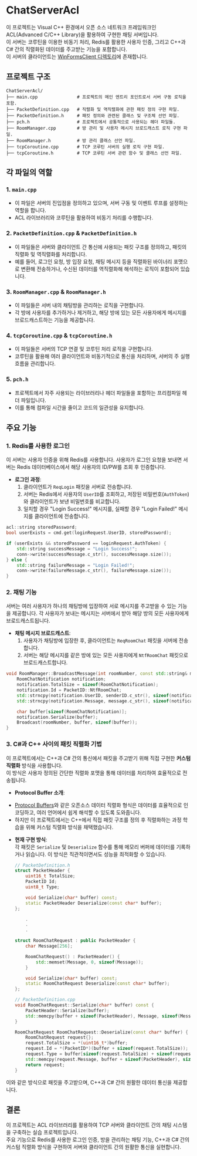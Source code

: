 # ChatServerAcl

이 프로젝트는 Visual C++ 환경에서 오픈 소스 네트워크 프레임워크인 ACL(Advanced C/C++ Library)을 활용하여 구현한 채팅 서버입니다. <br>
이 서버는 코루틴을 이용한 비동기 처리, Redis를 활용한 사용자 인증, 그리고 C++과 C# 간의 직렬화된 데이터를 주고받는 기능을 포함합니다.
<br>
이 서버의 클라이언트는 [WinFormsClient 디렉토리](../WinFormsClient)에 존재합니다.

## 프로젝트 구조

```
ChatServerAcl/
├── main.cpp               # 프로젝트의 메인 엔트리 포인트로서 서버 구동 로직을 포함.
├── PacketDefinition.cpp   # 직렬화 및 역직렬화에 관한 패킷 정의 구현 파일.
├── PacketDefinition.h     # 패킷 정의와 관련된 클래스 및 구조체 선언 파일.
├── pch.h                  # 프로젝트에서 공통적으로 사용되는 헤더 파일들.
├── RoomManager.cpp        # 방 관리 및 사용자 메시지 브로드캐스트 로직 구현 파일.
├── RoomManager.h          # 방 관리 클래스 선언 파일.
├── tcpCoroutine.cpp       # TCP 코루틴 서버의 실행 로직 구현 파일.
├── tcpCoroutine.h         # TCP 코루틴 서버 관련 함수 및 클래스 선언 파일.
```

## 각 파일의 역할

### 1. `main.cpp`
- 이 파일은 서버의 진입점을 정의하고 있으며, 서버 구동 및 이벤트 루프를 설정하는 역할을 합니다.
- ACL 라이브러리와 코루틴을 활용하여 비동기 처리를 수행합니다.

### 2. `PacketDefinition.cpp` & `PacketDefinition.h`
- 이 파일들은 서버와 클라이언트 간 통신에 사용되는 패킷 구조를 정의하고, 패킷의 직렬화 및 역직렬화를 처리합니다. 
- 예를 들어, 로그인 요청, 방 입장 요청, 채팅 메시지 등을 직렬화된 바이너리 포맷으로 변환해 전송하거나, 수신된 데이터를 역직렬화해 해석하는 로직이 포함되어 있습니다.

### 3. `RoomManager.cpp` & `RoomManager.h`
- 이 파일들은 서버 내의 채팅방을 관리하는 로직을 구현합니다.
- 각 방에 사용자를 추가하거나 제거하고, 해당 방에 있는 모든 사용자에게 메시지를 브로드캐스트하는 기능을 제공합니다.

### 4. `tcpCoroutine.cpp` & `tcpCoroutine.h`
- 이 파일들은 서버의 TCP 연결 및 코루틴 처리 로직을 구현합니다.
- 코루틴을 활용해 여러 클라이언트와 비동기적으로 통신을 처리하며, 서버의 주 실행 흐름을 관리합니다.

### 5. `pch.h`
- 프로젝트에서 자주 사용되는 라이브러리나 헤더 파일들을 포함하는 프리컴파일 헤더 파일입니다.
- 이를 통해 컴파일 시간을 줄이고 코드의 일관성을 유지합니다.


## 주요 기능

### 1. Redis를 사용한 로그인
이 서버는 사용자 인증을 위해 Redis를 사용합니다. 사용자가 로그인 요청을 보내면 서버는 Redis 데이터베이스에서 해당 사용자의 ID/PW를 조회 후 인증합니다.

- **로그인 과정**:  
  1. 클라이언트가 `ReqLogin` 패킷을 서버로 전송합니다.  
  2. 서버는 Redis에서 사용자의 `UserID`를 조회하고, 저장된 비밀번호(`AuthToken`)와 클라이언트가 보낸 비밀번호를 비교합니다.  
  3. 일치할 경우 "Login Success!" 메시지를, 실패할 경우 "Login Failed!" 메시지를 클라이언트에 전송합니다.

```cpp
acl::string storedPassword;
bool userExists = cmd.get(loginRequest.UserID, storedPassword);

if (userExists && storedPassword == loginRequest.AuthToken) {
    std::string successMessage = "Login Success!";
    conn->write(successMessage.c_str(), successMessage.size());
} else {
    std::string failureMessage = "Login Failed!";
    conn->write(failureMessage.c_str(), failureMessage.size());
}
```

### 2. 채팅 기능
서버는 여러 사용자가 하나의 채팅방에 입장하여 서로 메시지를 주고받을 수 있는 기능을 제공합니다. 각 사용자가 보내는 메시지는 서버에서 받아 해당 방의 모든 사용자에게 브로드캐스트됩니다.

- **채팅 메시지 브로드캐스트**:  
  1. 사용자가 채팅방에 입장한 후, 클라이언트는 `ReqRoomChat` 패킷을 서버에 전송합니다.  
  2. 서버는 해당 메시지를 같은 방에 있는 모든 사용자에게 `NtfRoomChat` 패킷으로 브로드캐스트합니다. 
  
```cpp
void RoomManager::BroadcastMessage(int roomNumber, const std::string& message, const std::string& senderID) {
    RoomChatNotification notification;
    notification.TotalSize = sizeof(RoomChatNotification);
    notification.Id = PacketID::NtfRoomChat;
    std::strncpy(notification.UserID, senderID.c_str(), sizeof(notification.UserID) - 1);
    std::strncpy(notification.Message, message.c_str(), sizeof(notification.Message) - 1);

    char buffer[sizeof(RoomChatNotification)];
    notification.Serialize(buffer);
    Broadcast(roomNumber, buffer, sizeof(buffer));
}
```

### 3. C#과 C++ 사이의 패킷 직렬화 기법

이 프로젝트에서는 C++과 C# 간의 통신에서 패킷을 주고받기 위해 직접 구현한 **커스텀 직렬화** 방식을 사용합니다. <br>
이 방식은 사용자 정의된 간단한 직렬화 포맷을 통해 데이터를 처리하여 효율적으로 전송됩니다.

- **Protocol Buffer 소개**:  
 * [Protocol Buffers](https://protobuf.dev/)와 같은 오픈소스 데이터 직렬화 형식은 데이터를 효율적으로 인코딩하고, 여러 언어에서 쉽게 해석할 수 있도록 도와줍니다.
 * 하지만 이 프로젝트에서는 C++에서 직접 패킷 구조를 정의 후 직렬화하는 과정 학습을 위해 커스텀 직렬화 방식을 채택했습니다.

- **현재 구현 방식**:  
  각 패킷은 `Serialize` 및 `Deserialize` 함수를 통해 메모리 버퍼에 데이터를 기록하거나 읽습니다. 이 방식은 직관적이면서도 성능을 최적화할 수 있습니다.

  ```cpp
  // PacketDefinition.h
  struct PacketHeader {
      uint16_t TotalSize;
      PacketID Id;
      uint8_t Type;
  
      void Serialize(char* buffer) const;
      static PacketHeader Deserialize(const char* buffer);
  };
  
      .
      .
      .
  
  struct RoomChatRequest : public PacketHeader {
      char Message[256];
  
      RoomChatRequest() : PacketHeader() {
          std::memset(Message, 0, sizeof(Message));
      }
  
      void Serialize(char* buffer) const;
      static RoomChatRequest Deserialize(const char* buffer);
  };
  
  ```
  
  
  ```cpp
  // PacketDefinition.cpp
  void RoomChatRequest::Serialize(char* buffer) const {
      PacketHeader::Serialize(buffer);
      std::memcpy(buffer + sizeof(PacketHeader), Message, sizeof(Message));
  }
  
  RoomChatRequest RoomChatRequest::Deserialize(const char* buffer) {
      RoomChatRequest request{};
      request.TotalSize = *(uint16_t*)buffer;
      request.Id = *(PacketID*)(buffer + sizeof(request.TotalSize));
      request.Type = buffer[sizeof(request.TotalSize) + sizeof(request.Id)];
      std::memcpy(request.Message, buffer + sizeof(PacketHeader), sizeof(request.Message));
      return request;
  }
  ```

이와 같은 방식으로 패킷을 주고받으며, C++과 C# 간의 원활한 데이터 통신을 제공합니다.

## 결론
이 프로젝트는 ACL 라이브러리를 활용하여 TCP 서버와 클라이언트 간의 채팅 시스템을 구축하는 실습 프로젝트입니다. <br>
주요 기능으로 Redis를 사용한 로그인 인증, 방을 관리하는 채팅 기능, C++과 C# 간의 커스텀 직렬화 방식을 구현하여 서버와 클라이언트 간의 원활한 통신을 실현합니다. <br>
